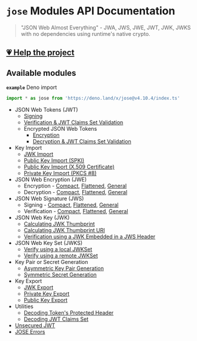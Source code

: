 # `jose` Modules API Documentation

> "JSON Web Almost Everything" - JWA, JWS, JWE, JWT, JWK, JWKS with no dependencies using runtime's native crypto.

## [💗 Help the project](https://github.com/panva/jose/blob/v4.10.4/docs/https://github.com/sponsors/panva)

## Available modules

**`example`** Deno import
```js
import * as jose from 'https://deno.land/x/jose@v4.10.4/index.ts'
```

- JSON Web Tokens (JWT)
  - [Signing](https://github.com/panva/jose/blob/v4.10.4/docs/classes/jwt_sign.SignJWT.md#readme)
  - [Verification & JWT Claims Set Validation](https://github.com/panva/jose/blob/v4.10.4/docs/functions/jwt_verify.jwtVerify.md#readme)
  - Encrypted JSON Web Tokens
    - [Encryption](https://github.com/panva/jose/blob/v4.10.4/docs/classes/jwt_encrypt.EncryptJWT.md#readme)
    - [Decryption & JWT Claims Set Validation](https://github.com/panva/jose/blob/v4.10.4/docs/functions/jwt_decrypt.jwtDecrypt.md#readme)
- Key Import
  - [JWK Import](https://github.com/panva/jose/blob/v4.10.4/docs/functions/key_import.importJWK.md#readme)
  - [Public Key Import (SPKI)](https://github.com/panva/jose/blob/v4.10.4/docs/functions/key_import.importSPKI.md#readme)
  - [Public Key Import (X.509 Certificate)](https://github.com/panva/jose/blob/v4.10.4/docs/functions/key_import.importX509.md#readme)
  - [Private Key Import (PKCS #8)](https://github.com/panva/jose/blob/v4.10.4/docs/functions/key_import.importPKCS8.md#readme)
- JSON Web Encryption (JWE)
  - Encryption - [Compact](https://github.com/panva/jose/blob/v4.10.4/docs/classes/jwe_compact_encrypt.CompactEncrypt.md#readme), [Flattened](https://github.com/panva/jose/blob/v4.10.4/docs/classes/jwe_flattened_encrypt.FlattenedEncrypt.md#readme), [General](https://github.com/panva/jose/blob/v4.10.4/docs/classes/jwe_general_encrypt.GeneralEncrypt.md#readme)
  - Decryption - [Compact](https://github.com/panva/jose/blob/v4.10.4/docs/functions/jwe_compact_decrypt.compactDecrypt.md#readme), [Flattened](https://github.com/panva/jose/blob/v4.10.4/docs/functions/jwe_flattened_decrypt.flattenedDecrypt.md#readme), [General](https://github.com/panva/jose/blob/v4.10.4/docs/functions/jwe_general_decrypt.generalDecrypt.md#readme)
- JSON Web Signature (JWS)
  - Signing - [Compact](https://github.com/panva/jose/blob/v4.10.4/docs/classes/jws_compact_sign.CompactSign.md#readme), [Flattened](https://github.com/panva/jose/blob/v4.10.4/docs/classes/jws_flattened_sign.FlattenedSign.md#readme), [General](https://github.com/panva/jose/blob/v4.10.4/docs/classes/jws_general_sign.GeneralSign.md#readme)
  - Verification - [Compact](https://github.com/panva/jose/blob/v4.10.4/docs/functions/jws_compact_verify.compactVerify.md#readme), [Flattened](https://github.com/panva/jose/blob/v4.10.4/docs/functions/jws_flattened_verify.flattenedVerify.md#readme), [General](https://github.com/panva/jose/blob/v4.10.4/docs/functions/jws_general_verify.generalVerify.md#readme)
- JSON Web Key (JWK)
  - [Calculating JWK Thumbprint](https://github.com/panva/jose/blob/v4.10.4/docs/functions/jwk_thumbprint.calculateJwkThumbprint.md#readme)
  - [Calculating JWK Thumbprint URI](https://github.com/panva/jose/blob/v4.10.4/docs/functions/jwk_thumbprint.calculateJwkThumbprintUri.md#readme)
  - [Verification using a JWK Embedded in a JWS Header](https://github.com/panva/jose/blob/v4.10.4/docs/functions/jwk_embedded.EmbeddedJWK.md#readme)
- JSON Web Key Set (JWKS)
  - [Verify using a local JWKSet](https://github.com/panva/jose/blob/v4.10.4/docs/functions/jwks_local.createLocalJWKSet.md#readme)
  - [Verify using a remote JWKSet](https://github.com/panva/jose/blob/v4.10.4/docs/functions/jwks_remote.createRemoteJWKSet.md#readme)
- Key Pair or Secret Generation
  - [Asymmetric Key Pair Generation](https://github.com/panva/jose/blob/v4.10.4/docs/functions/key_generate_key_pair.generateKeyPair.md#readme)
  - [Symmetric Secret Generation](https://github.com/panva/jose/blob/v4.10.4/docs/functions/key_generate_secret.generateSecret.md#readme)
- Key Export
  - [JWK Export](https://github.com/panva/jose/blob/v4.10.4/docs/functions/key_export.exportJWK.md#readme)
  - [Private Key Export](https://github.com/panva/jose/blob/v4.10.4/docs/functions/key_export.exportPKCS8.md#readme)
  - [Public Key Export](https://github.com/panva/jose/blob/v4.10.4/docs/functions/key_export.exportSPKI.md#readme)
- Utilities
  - [Decoding Token's Protected Header](https://github.com/panva/jose/blob/v4.10.4/docs/functions/util_decode_protected_header.decodeProtectedHeader.md#readme)
  - [Decoding JWT Claims Set](https://github.com/panva/jose/blob/v4.10.4/docs/functions/util_decode_jwt.decodeJwt.md#readme)
- [Unsecured JWT](https://github.com/panva/jose/blob/v4.10.4/docs/classes/jwt_unsecured.UnsecuredJWT.md#readme)
- [JOSE Errors](https://github.com/panva/jose/blob/v4.10.4/docs/modules/util_errors.md#readme)

[support-sponsor]: https://github.com/sponsors/panva
